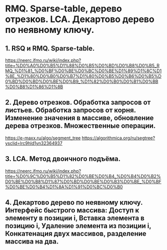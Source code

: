 # RMQ. Sparse-table, дерево отрезков. LCA. Декартово дерево по неявному ключу.
## 1. RSQ и RMQ. Sparse-table.
https://neerc.ifmo.ru/wiki/index.php?title=%D0%A0%D0%B5%D1%88%D0%B5%D0%BD%D0%B8%D0%B5_RMQ_%D1%81_%D0%BF%D0%BE%D0%BC%D0%BE%D1%89%D1%8C%D1%8E_%D1%80%D0%B0%D0%B7%D1%80%D0%B5%D0%B6%D0%B5%D0%BD%D0%BD%D0%BE%D0%B9_%D1%82%D0%B0%D0%B1%D0%BB%D0%B8%D1%86%D1%8B  
## 2. Дерево отрезков. Обработка запросов от листьев. Обработка запросов от корня. Изменение значения в массиве, обновление дерева отрезков. Множественные операции.
https://e-maxx.ru/algo/segment_tree
https://algorithmica.org/ru/segtree?ysclid=lrc9hld1yn32364937
## 3. LCA. Метод двоичного подъёма.
https://neerc.ifmo.ru/wiki/index.php?title=%D0%9C%D0%B5%D1%82%D0%BE%D0%B4_%D0%B4%D0%B2%D0%BE%D0%B8%D1%87%D0%BD%D0%BE%D0%B3%D0%BE_%D0%BF%D0%BE%D0%B4%D1%8A%D1%91%D0%BC%D0%B0
## 4. Декартово дерево по неявному ключу. Интерфейс быстрого массива: Доступ к элементу в позиции i, Вставка элемента в позицию i, Удаление элемента из позиции i, Конкатенация двух массивов, разделение массива на два.
